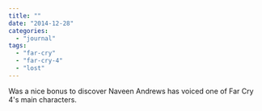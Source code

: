 ```yaml
---
title: ""
date: "2014-12-28"
categories: 
  - "journal"
tags: 
  - "far-cry"
  - "far-cry-4"
  - "lost"
---
```


Was a nice bonus to discover Naveen Andrews has voiced one of Far Cry 4's main characters.
